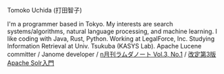 
Tomoko Uchida (打田智子)

I'm a programmer based in Tokyo. My interests are search systems/algorithms, natural language processing, and machine learning. I like coding with Java, Rust, Python. Working at LegalForce, Inc. Studying Information Retrieval at Univ. Tsukuba (KASYS Lab).
Apache Lucene committer / Janome developer / [n月刊ラムダノート Vol.3, No.1](https://www.lambdanote.com/collections/n/products/nmonthly-vol-3-no-1-2021) / [改定第3版 Apache Solr入門](https://gihyo.jp/book/2017/978-4-7741-8930-7) 
